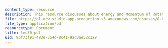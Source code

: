 ```yaml
---
content_type: resource
description: This resource discusses about energy and Momentum of Rotation.
file: https://ol-ocw-studio-app-production.s3.amazonaws.com/courses/8-01l-physics-i-classical-mechanics-fall-2005/9bf73f91483e554d8c419ad3ae52c129_lec30.pdf
file_type: application/pdf
resourcetype: Document
title: lec30.pdf
uid: 9bf73f91-483e-554d-8c41-9ad3ae52c129
---
```

